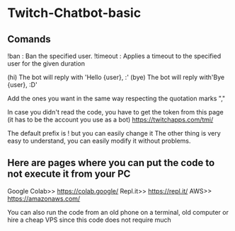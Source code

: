 # Twitch-Chatbot-basic

## Comands 
!ban <user>: Ban the specified user.
!timeout <user> <duration>: Applies a timeout to the specified user for the given duration

(hi) The bot will reply with 'Hello {user}, :'
(bye) The bot will reply with'Bye {user}, :D'

Add the ones you want in the same way respecting the quotation marks ","

In case you didn't read the code, you have to get the token from this page (it has to be the account you use as a bot)
https://twitchapps.com/tmi/

The default prefix is ​​! but you can easily change it
The other thing is very easy to understand, you can easily modify it without problems.

## Here are pages where you can put the code to not execute it from your PC
Google Colab>> https://colab.google/
Repl.it>> https://repl.it/
AWS>> https://amazonaws.com/

You can also run the code from an old phone on a terminal, old computer or hire a cheap VPS since this code does not require much
